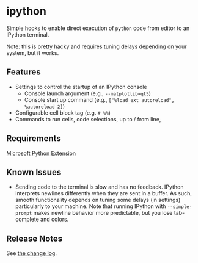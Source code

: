 # ipython

Simple hooks to enable direct execution of `python` code from editor to an
IPython terminal.

Note: this is pretty hacky and requires tuning delays depending on your system,
but it works.

## Features
- Settings to control the startup of an IPython console
  - Console launch argument (e.g., `--matplotlib=qt5`)
  - Console start up command (e.g., `["%load_ext autoreload", %autoreload 2]`)
- Configurable cell block tag (e.g. `# %%`)
- Commands to run cells, code selections, up to / from line,

## Requirements

[Microsoft Python Extension](https://marketplace.visualstudio.com/items?itemName=ms-python.python)

## Known Issues

- Sending code to the terminal is slow and has no feedback. IPython interprets
  newlines differently when they are sent in a buffer. As such, smooth
  functionality depends on tuning some delays (in settings) particularly to your
  machine. Note that running IPython with `--simple-prompt` makes newline
  behavior more predictable, but you lose tab-complete and colors.

## Release Notes

See [the change log](CHANGELOG.md).